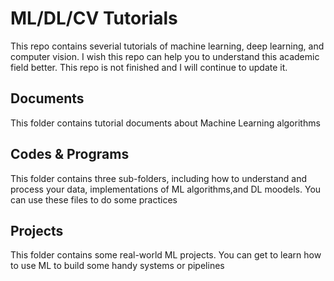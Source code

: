 # ML/DL/CV Tutorials
This repo contains severial tutorials of machine learning, deep learning, and computer vision. I wish this repo can help you to understand this academic field better. This repo is not finished and I will continue to update it.

## Documents
This folder contains tutorial documents about Machine Learning algorithms

## Codes & Programs
This folder contains three sub-folders, including how to understand and process your data, implementations of ML algorithms,and DL moodels. You can use these files to do some practices

## Projects
This folder contains some real-world ML projects. You can get to learn how to use ML to build some handy systems or pipelines